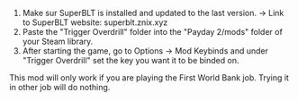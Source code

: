 1) Make sur SuperBLT is installed and updated to the last version.
-> Link to SuperBLT website: superblt.znix.xyz
2) Paste the "Trigger Overdrill" folder into the "Payday 2/mods" folder of your Steam library.
3) After starting the game, go to Options -> Mod Keybinds and under "Trigger Overdrill" set the key you want it to be binded on.

This mod will only work if you are playing the First World Bank job. Trying it in other job will do nothing.
